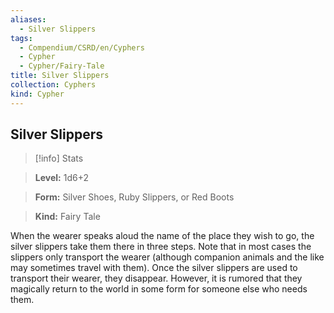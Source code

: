 ```yaml
---
aliases:
  - Silver Slippers
tags:
  - Compendium/CSRD/en/Cyphers
  - Cypher
  - Cypher/Fairy-Tale
title: Silver Slippers
collection: Cyphers
kind: Cypher
---
```

## Silver Slippers    
>[!info] Stats    
> **Level:** 1d6+2    
> **Form:** Silver Shoes, Ruby Slippers, or Red Boots    
> **Kind:** Fairy Tale  
    
When the wearer speaks aloud the name of the place they wish to go, the silver slippers take them there in three steps. Note that in most cases the slippers only transport the wearer (although companion animals and the like may sometimes travel with them). Once the silver slippers are used to transport their wearer, they disappear. However, it is rumored that they magically return to the world in some form for someone else who needs them.